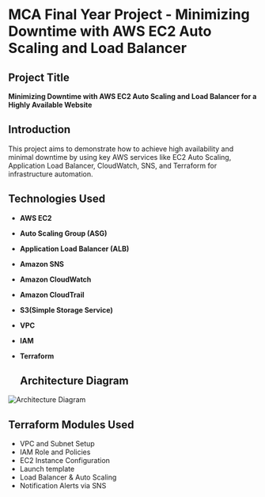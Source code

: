 # MCA Final Year Project - Minimizing Downtime with AWS EC2 Auto Scaling and Load Balancer

## Project Title
**Minimizing Downtime with AWS EC2 Auto Scaling and Load Balancer for a Highly Available Website**

## Introduction
This project aims to demonstrate how to achieve high availability and minimal downtime by using key AWS services like EC2 Auto Scaling, Application Load Balancer, CloudWatch, SNS, and Terraform for infrastructure automation.

## Technologies Used
- **AWS EC2**
- **Auto Scaling Group (ASG)**
- **Application Load Balancer (ALB)**
- **Amazon SNS**
- **Amazon CloudWatch**
- **Amazon CloudTrail**
- **S3(Simple Storage Service)**
- **VPC**
- **IAM**
- **Terraform**

  ## Architecture Diagram
 ![Architecture Diagram](https://github.com/user-attachments/assets/f65e9980-e8f7-4d84-8905-3f1062a7b8c1)

 ## Terraform Modules Used
- VPC and Subnet Setup
- IAM Role and Policies
- EC2 Instance Configuration
- Launch template 
- Load Balancer & Auto Scaling
- Notification Alerts via SNS

  



